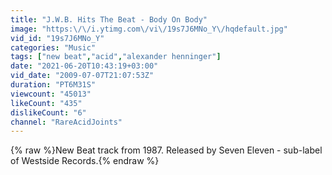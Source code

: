 ```yaml
---
title: "J.W.B. Hits The Beat - Body On Body"
image: "https:\/\/i.ytimg.com\/vi\/19s7J6MNo_Y\/hqdefault.jpg"
vid_id: "19s7J6MNo_Y"
categories: "Music"
tags: ["new beat","acid","alexander henninger"]
date: "2021-06-20T10:43:19+03:00"
vid_date: "2009-07-07T21:07:53Z"
duration: "PT6M31S"
viewcount: "45013"
likeCount: "435"
dislikeCount: "6"
channel: "RareAcidJoints"
---
```

{% raw %}New Beat track from 1987. Released by Seven Eleven - sub-label of Westside Records.{% endraw %}
